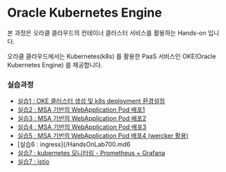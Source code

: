 # Oracle Kubernetes Engine
본 과정은 오라클 클라우드의 컨테이너 클러스터 서비스를 활용하는 Hands-on 입니다.

오라클 클라우드에서는 Kubernetes(k8s) 를 활용한 PaaS 서비스인 OKE(Oracle Kubernetes Engine) 를 제공합니다.


### 실습과정
+ [실습1 : OKE 클러스터 생성 및 k8s deployment 환경설정](/HandsOnLab100.md)
+ [실습2 : MSA 기반의 WebApplication Pod 배포1](/HandsOnLab200.md)
+ [실습3 : MSA 기반의 WebApplication Pod 배포2](/HandsOnLab300.md)
+ [실습4 : MSA 기반의 WebApplication Pod 배포3](/HandsOnLab400.md)
+ [실습5 : MSA 기반의 WebApplication Pod 배포4 (wercker 활용)](/HandsOnLab500.md)
+ [실습6 : ingress](/HandsOnLab700.md6
+ [실습7 : kubernetes 모니터링 - Prometheus + Grafana](/HandsOnLab600.md)
+ [실습7 : istio](/HandsOnLab800.md)
